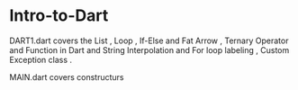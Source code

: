 # Intro-to-Dart
DART1.dart covers the List , Loop , If-Else and Fat Arrow , Ternary Operator and Function in Dart and String Interpolation and For loop labeling , Custom Exception class . 

MAIN.dart covers constructurs
